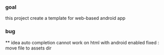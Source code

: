 ### goal
this project create a template for web-based android app

### bug
** idea auto completion cannot work on html with android enabled
    fixed : move file to assets dir
